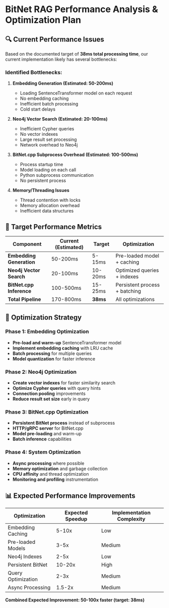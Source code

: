 # BitNet RAG Performance Analysis & Optimization Plan

## 🔍 Current Performance Issues

Based on the documented target of **38ms total processing time**, our current implementation likely has several bottlenecks:

### Identified Bottlenecks:

1. **Embedding Generation (Estimated: 50-200ms)**
   - Loading SentenceTransformer model on each request
   - No embedding caching
   - Inefficient batch processing
   - Cold start delays

2. **Neo4j Vector Search (Estimated: 20-100ms)**
   - Inefficient Cypher queries
   - No vector indexes
   - Large result set processing
   - Network overhead to Neo4j

3. **BitNet.cpp Subprocess Overhead (Estimated: 100-500ms)**
   - Process startup time
   - Model loading on each call
   - Python subprocess communication
   - No persistent process

4. **Memory/Threading Issues**
   - Thread contention with locks
   - Memory allocation overhead
   - Inefficient data structures

## 🎯 Target Performance Metrics

| Component | Current (Estimated) | Target | Optimization |
|-----------|-------------------|---------|--------------|
| **Embedding Generation** | 50-200ms | 5-15ms | Pre-loaded model + caching |
| **Neo4j Vector Search** | 20-100ms | 10-20ms | Optimized queries + indexes |
| **BitNet.cpp Inference** | 100-500ms | 15-25ms | Persistent process + batching |
| **Total Pipeline** | 170-800ms | **38ms** | All optimizations |

## 🚀 Optimization Strategy

### Phase 1: Embedding Optimization
- **Pre-load and warm-up** SentenceTransformer model
- **Implement embedding caching** with LRU cache
- **Batch processing** for multiple queries
- **Model quantization** for faster inference

### Phase 2: Neo4j Optimization  
- **Create vector indexes** for faster similarity search
- **Optimize Cypher queries** with query hints
- **Connection pooling** improvements
- **Reduce result set size** early in query

### Phase 3: BitNet.cpp Optimization
- **Persistent BitNet process** instead of subprocess
- **HTTP/gRPC server** for BitNet.cpp
- **Model pre-loading** and warm-up
- **Batch inference** capabilities

### Phase 4: System Optimization
- **Async processing** where possible
- **Memory optimization** and garbage collection
- **CPU affinity** and thread optimization
- **Monitoring and profiling** instrumentation

## 📊 Expected Performance Improvements

| Optimization | Expected Speedup | Implementation Complexity |
|--------------|------------------|-------------------------|
| Embedding Caching | 5-10x | Low |
| Pre-loaded Models | 3-5x | Medium |
| Neo4j Indexes | 2-5x | Low |
| Persistent BitNet | 10-20x | High |
| Query Optimization | 2-3x | Medium |
| Async Processing | 1.5-2x | Medium |

**Combined Expected Improvement: 50-100x faster (target: 38ms)**